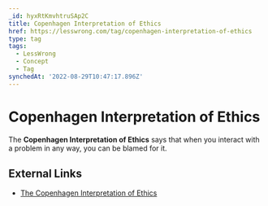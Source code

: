```yaml
---
_id: hyxRtKmvhtruSAp2C
title: Copenhagen Interpretation of Ethics
href: https://lesswrong.com/tag/copenhagen-interpretation-of-ethics
type: tag
tags:
  - LessWrong
  - Concept
  - Tag
synchedAt: '2022-08-29T10:47:17.896Z'
---
```

# Copenhagen Interpretation of Ethics

The **Copenhagen Interpretation of Ethics** says that when you interact with a problem in any way, you can be blamed for it.

External Links
--------------

*   [The Copenhagen Interpretation of Ethics](https://blog.jaibot.com/the-copenhagen-interpretation-of-ethics/)